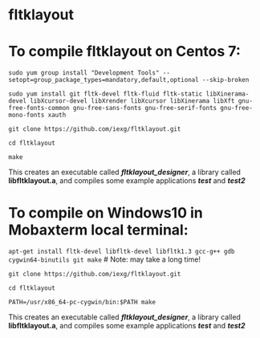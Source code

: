 # fltklayout

# To compile fltklayout on Centos 7:

`sudo yum group install "Development Tools" --setopt=group_package_types=mandatory,default,optional --skip-broken`

`sudo yum install git fltk-devel fltk-fluid fltk-static libXinerama-devel libXcursor-devel libXrender libXcursor libXinerama libXft gnu-free-fonts-common gnu-free-sans-fonts gnu-free-serif-fonts gnu-free-mono-fonts xauth`

`git clone https://github.com/iexg/fltklayout.git`

`cd fltklayout`

`make`

This creates an executable called ***fltklayout_designer***, a library called **libfltklayout.a**, and compiles some example applications ***test*** and ***test2***

# To compile on Windows10 in Mobaxterm local terminal:

`apt-get install fltk-devel libfltk-devel libfltk1.3 gcc-g++ gdb cygwin64-binutils git make` # Note: may take a long time!

`git clone https://github.com/iexg/fltklayout.git`

`cd fltklayout`

`PATH=/usr/x86_64-pc-cygwin/bin:$PATH make`

This creates an executable called ***fltklayout_designer***, a library called **libfltklayout.a**, and compiles some example applications ***test*** and ***test2***
